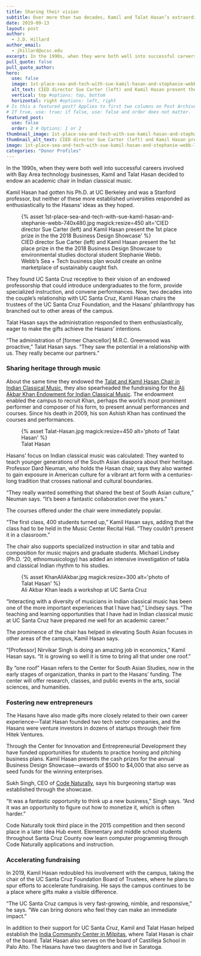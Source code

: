```yaml
---
title: Sharing their vision
subtitle: Over more than two decades, Kamil and Talat Hasan’s extraordinary philanthropy has transformed multiple areas across UC Santa Cruz.
date: 2019-09-13
layout: post
author:
  - J.D. Hillard
author_email:
  - jhillard@ucsc.edu
excerpt: In the 1990s, when they were both well into successful careers involved with Bay Area technology businesses, Kamil and Talat Hasan decided to endow an academic chair in Indian classical music.
pull_quote: false
pull_quote_author:
hero:
  use: false
  image: 1st-place-sea-and-tech-with-sue-kamil-hasan-and-stephanie-webb-740x480.jpg #best at 1000px by 450px
  alt_text: CIED director Sue Carter (left) and Kamil Hasan present the 1st place prize in the the 2018 Business Design Showcase
  vertical: top #options: top, bottom
  horizontal: right #options: left, right
# Is this a featured post? Applies to first two columns on Post Archive Page.
# If true, use: true; if false, use: false and order does not matter.
featured_post:
  use: false
  order: 2 # Options: 1 or 2
thumbnail_image: 1st-place-sea-and-tech-with-sue-kamil-hasan-and-stephanie-webb-740x480.jpg
thumbnail_alt_text: CIED director Sue Carter (left) and Kamil Hasan present the 1st place prize in the the 2018 Business Design Showcase
image: 1st-place-sea-and-tech-with-sue-kamil-hasan-and-stephanie-webb-740x480.jpg
categories: "Donor Profiles"
---
```

In the 1990s, when they were both well into successful careers involved with Bay Area technology businesses, Kamil and Talat Hasan decided to endow an academic chair in Indian classical music.

Kamil Hasan had gotten his Ph.D. at UC Berkeley and was a Stanford professor, but neither of these more established universities responded as enthusiastically to the Hasans’ ideas as they hoped.

<figure class="inline-image left">
{% asset 1st-place-sea-and-tech-with-sue-kamil-hasan-and-stephanie-webb-740x480.jpg magick:resize=450 alt='CIED director Sue Carter (left) and Kamil Hasan present the 1st place prize in the the 2018 Business Design Showcase' %}
<figcaption>CIED director Sue Carter (left) and Kamil Hasan present the 1st place prize in the the 2018 Business Design Showcase to environmental studies doctoral student Stephanie Webb. Webb&#8217;s Sea + Tech business plan would create an online marketplace of sustainably caught fish.</figcaption></figure>

They found UC Santa Cruz receptive to their vision of an endowed professorship that could introduce undergraduates to the form, provide specialized instruction, and convene performances. Now, two decades into the couple’s relationship with UC Santa Cruz, Kamil Hasan chairs the trustees of the UC Santa Cruz Foundation, and the Hasans’ philanthropy has branched out to other areas of the campus.

Talat Hasan says the administration responded to them enthusiastically, eager to make the gifts achieve the Hasans’ intentions.

“The administration of [former Chancellor] M.R.C. Greenwood was proactive,” Talat Hasan says. “They saw the potential in a relationship with us. They really became our partners.”

### Sharing heritage through music

About the same time they endowed the [Talat and Kamil Hasan Chair in Indian Classical Music](https://southasia.ucsc.edu/endowed-chairs/kamil-talat-hasan.html), they also spearheaded the fundraising for the [Ali Akbar Khan Endowment for Indian Classical Music](https://southasia.ucsc.edu/endowed-chairs/ali-akbar-khan.html). The endowment enabled the campus to recruit Khan, perhaps the world’s most prominent performer and composer of his form, to present annual performances and courses. Since his death in 2009, his son Ashish Khan has continued the courses and performances.

<figure class="inline-image right">
{% asset Talat-Hasan.jpg magick:resize=450 alt='photo of Talat Hasan' %}
<figcaption>Talat Hasan</figcaption></figure>

Hasans&#8217; focus on Indian classical music was calculated: They wanted to teach younger generations of the South Asian diaspora about their heritage. Professor Dard Neuman, who holds the Hasan chair, says they also wanted to gain exposure in American culture for a vibrant art form with a centuries-long tradition that crosses national and cultural boundaries.

“They really wanted something that shared the best of South Asian culture,” Neuman says. “It’s been a fantastic collaboration over the years.”

The courses offered under the chair were immediately popular.

“The first class, 400 students turned up,” Kamil Hasan says, adding that the class had to be held in the Music Center Recital Hall. “They couldn&#8217;t present it in a classroom.”

The chair also supports specialized instruction in sitar and tabla and composition for music majors and graduate students. Michael Lindsey (Ph.D. ‘20, ethnomusicology) has added an intensive investigation of tabla and classical Indian rhythm to his studies.

<figure class="inline-image full">
{% asset KhanAliAkbar.jpg magick:resize=300 alt='photo of Talat Hasan' %}
<figcaption>Ali Akbar Khan leads a workshop at UC Santa Cruz</figcaption></figure>

“Interacting with a diversity of musicians in Indian classical music has been one of the more important experiences that I have had,” Lindsey says. “The teaching and learning opportunities that I have had in Indian classical music at UC Santa Cruz have prepared me well for an academic career.”

The prominence of the chair has helped in elevating South Asian focuses in other areas of the campus, Kamil Hasan says.

“[Professor] Nirvikar Singh is doing an amazing job in economics,” Kamil Hasan says. “It is growing so well it is time to bring all that under one roof.”

By “one roof” Hasan refers to the Center for South Asian Studies, now in the early stages of organization, thanks in part to the Hasans&#8217; funding. The center will offer research, classes, and public events in the arts, social sciences, and humanities.

### Fostering new entrepreneurs

The Hasans have also made gifts more closely related to their own career experience—Talat Hasan founded two tech sector companies, and the Hasans were venture investors in dozens of startups through their firm Hitek Ventures.

Through the Center for Innovation and Entrepreneurial Development they have funded opportunities for students to practice honing and pitching business plans. Kamil Hasan presents the cash prizes for the annual Business Design Showcase—awards of $500 to $4,000 that also serve as seed funds for the winning enterprises.

Sukh Singh, CEO of [Code Naturally](https://codenaturally.com), says his burgeoning startup was established through the showcase.

“It was a fantastic opportunity to think up a new business,” Singh says. “And it was an opportunity to figure out how to monetize it, which is often harder.”

Code Naturally took third place in the 2015 competition and then second place in a later Idea Hub event. Elementary and middle school students throughout Santa Cruz County now learn computer programming through Code Naturally applications and instruction.

### Accelerating fundraising

In 2019, Kamil Hasan redoubled his involvement with the campus, taking the chair of the UC Santa Cruz Foundation Board of Trustees, where he plans to spur efforts to accelerate fundraising. He says the campus continues to be a place where gifts make a visible difference.

“The UC Santa Cruz campus is very fast-growing, nimble, and responsive,” he says. “We can bring donors who feel they can make an immediate impact.”

In addition to their support for UC Santa Cruz, Kamil and Talat Hasan helped establish the [India Community Center in Milpitas](http://www.indiacc.org/), where Talat Hasan is chair of the board. Talat Hasan also serves on the board of Castilleja School in Palo Alto. The Hasans have two daughters and live in Saratoga.
